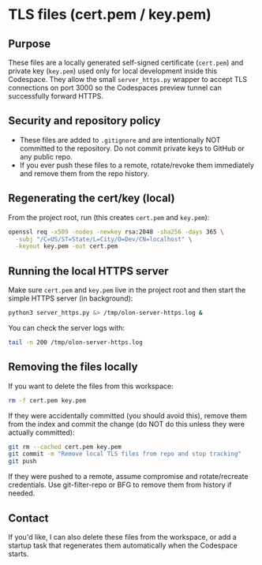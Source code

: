 TLS files (cert.pem / key.pem)
=================================

Purpose
-------
These files are a locally generated self-signed certificate (`cert.pem`) and
private key (`key.pem`) used only for local development inside this Codespace.
They allow the small `server_https.py` wrapper to accept TLS connections on
port 3000 so the Codespaces preview tunnel can successfully forward HTTPS.

Security and repository policy
-----------------------------
- These files are added to `.gitignore` and are intentionally NOT committed to
  the repository. Do not commit private keys to GitHub or any public repo.
- If you ever push these files to a remote, rotate/revoke them immediately and
  remove them from the repo history.

Regenerating the cert/key (local)
---------------------------------
From the project root, run (this creates `cert.pem` and `key.pem`):

```bash
openssl req -x509 -nodes -newkey rsa:2048 -sha256 -days 365 \
  -subj "/C=US/ST=State/L=City/O=Dev/CN=localhost" \
  -keyout key.pem -out cert.pem
```

Running the local HTTPS server
-----------------------------
Make sure `cert.pem` and `key.pem` live in the project root and then start
the simple HTTPS server (in background):

```bash
python3 server_https.py &> /tmp/olon-server-https.log &
```

You can check the server logs with:

```bash
tail -n 200 /tmp/olon-server-https.log
```

Removing the files locally
--------------------------
If you want to delete the files from this workspace:

```bash
rm -f cert.pem key.pem
```

If they were accidentally committed (you should avoid this), remove them from
the index and commit the change (do NOT do this unless they were actually
committed):

```bash
git rm --cached cert.pem key.pem
git commit -m "Remove local TLS files from repo and stop tracking"
git push
```

If they were pushed to a remote, assume compromise and rotate/recreate
credentials. Use git-filter-repo or BFG to remove them from history if needed.

Contact
-------
If you'd like, I can also delete these files from the workspace, or add a
startup task that regenerates them automatically when the Codespace starts.

